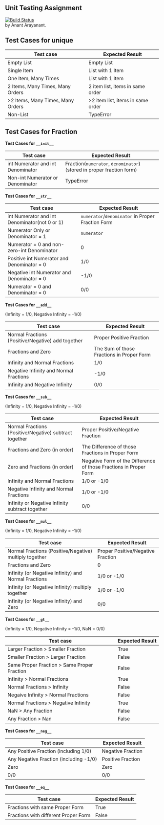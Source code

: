 ## Unit Testing Assignment
[![Build Status](https://travis-ci.com/MaquiaSA/unittesting-MaquiaSA.svg?branch=master)](https://travis-ci.com/MaquiaSA/unittesting-MaquiaSA)  
by Anant Arayanant.


## Test Cases for unique


| Test case              |  Expected Result    |
|------------------------|---------------------|
| Empty List             |  Empty List         |
| Single Item            |  List with 1 Item   |
| One Item, Many Times   |  List with 1 Item   |
| 2 Items, Many Times, Many Orders | 2 item list, items in same order  |
| >2 Items, Many Times, Many Orders | >2 item list, items in same order  |
| Non-List               |  TypeError          |


## Test Cases for Fraction
**Test Cases for `__init__`**

| Test case                          |  Expected Result |
|------------------------------------|------------------|
| int Numerator and int Denominator  |  Fraction(`numerator`, `denominator`) (stored in proper fraction form) |
| Non-int Numerator or Denominator   |  TypeError       |


**Test Cases for `__str__`**

| Test case                                     |  Expected Result |
|-----------------------------------------------|------------------|
| int Numerator and int Denominator(not 0 or 1) |  `numerator`/`denominator` in Proper Fraction Form |
| Numerator Only or Denominator = 1             |  `numerator`     |
| Numerator = 0 and non-zero-int Denominator    |  0               |
| Positive int Numerator and Denominator = 0    |  1/0             |
| Negative int Numerator and Denominator = 0    |  -1/0            |
| Numerator = 0 and Denominator = 0             |  0/0             |


**Test Cases for `__add__`**

(Infinity = 1/0, Negative Infinity = -1/0)

| Test case                                         |  Expected Result         |
|---------------------------------------------------|--------------------------|
| Normal Fractions (Positive/Negative) add together | Proper Positive Fraction |
| Fractions and Zero                                | The Sum of those Fractions in Proper Form |
| Infinity and Normal Fractions                     | 1/0                      |
| Negative Infinity and Normal Fractions            | -1/0                     |
| Infinity and Negative Infinity                    | 0/0                      |


**Test Cases for `__sub__`**

(Infinity = 1/0, Negative Infinity = -1/0)

| Test case                                        |  Expected Result      |
|--------------------------------------------------|-----------------------|
| Normal Fractions (Positive/Negative) subtract together | Proper Positive/Negative Fraction |
| Fractions and Zero (in order)                    | The Difference of those Fractions in Proper Form |
| Zero and Fractions (in order)                    | Negative Form of the Difference of those Fractions in Proper Form |
| Infinity and Normal Fractions                    | 1/0 or -1/0           |
| Negative Infinity and Normal Fractions           | 1/0 or -1/0           |
| Infinity or Negative Infinity subtract together  | 0/0                   |


**Test Cases for `__mul__`**

(Infinity = 1/0, Negative Infinity = -1/0)

| Test case                                    |  Expected Result    |
|----------------------------------------------|---------------------|
| Normal Fractions (Positive/Negative) multiply together | Proper Positive/Negative Fraction |
| Fractions and Zero                           | 0                   |
| Infinity (or Negative Infinity) and Normal Fractions | 1/0 or -1/0         |
| Infinity (or Negative Infinity) multiply together    | 1/0 or -1/0         |
| Infinity (or Negative Infinity) and Zero     | 0/0                 |


**Test Cases for `__gt__`**

(Infinity = 1/0, Negative Infinity = -1/0, NaN = 0/0)

| Test case                                    |  Expected Result |
|----------------------------------------------|------------------|
| Larger Fraction > Smaller Fraction           | True             |
| Smaller Fraction > Larger Fraction           | False            |
| Same Proper Fraction > Same Proper Fraction  | False            |
| Infinity > Normal Fractions                  | True             |
| Normal Fractions > Infinity                  | False            |
| Negaive Infinity > Normal Fractions          | False            |
| Normal Fractions > Negative Infinity         | True             |
| NaN > Any Fraction                           | False            |
| Any Fraction > Nan                           | False            |


**Test Cases for `__neg__`**

| Test case                                  |  Expected Result  |
|--------------------------------------------|-------------------|
| Any Positive Fraction (including 1/0)      | Negative Fraction |
| Any Negative Fraction (including -1/0)     | Positive Fraction |
| Zero                                       | Zero              |
| 0/0                                        | 0/0               |


**Test Cases for `__eq__`**

| Test case                            |  Expected Result |
|--------------------------------------|------------------|
| Fractions with same Proper Form      | True             |
| Fractions with different Proper Form | False            |